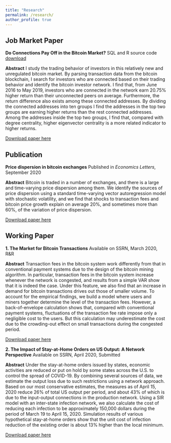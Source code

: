 ```yaml
---
title: "Research"
permalink: /research/
author_profile: true
---
```


## Job Market Paper
**Do Connections Pay Off in the Bitcoin Market?**
SQL and R source code [download](https://www.dropbox.com/home/ZichaoYang%20JMP) 

**Abstract** I study the trading behavior of investors in this relatively new and unregulated bitcoin market. By parsing transaction data from the bitcoin blockchain, I search for investors who are connected based on their trading behavior and identify the bitcoin investor network. I find that, from June 2016 to May 2019, investors who are connected in the network earn 20.75% higher return than their unconnected peers on average. Furthermore, the return difference also exists among these connected addresses. By dividing the connected addresses into ten groups I find the addresses in the top two groups are earning higher returns than the rest connected addresses. Among the addresses inside the top two groups, I find that, compared with degree centrality, higher eigenvector centrality is a more related indicator to higher returns. 

[Download paper here](https://www.dropbox.com/home/ZichaoYang%20JMP)
 
## Publication
**Price dispersion in bitcoin exchanges**
Published in *Economics Letters*, September 2020

**Abstract** Bitcoin is traded in a number of exchanges, and there is a large and time-varying price dispersion among them. We identify the sources of price dispersion using a standard time-varying vector autoregression model with stochastic volatility, and we find that shocks to transaction fees and bitcoin price growth explain on average 20%, and sometimes more than 60%, of the variation of price dispersion.

[Download paper here](https://doi.org/10.1016/j.econlet.2020.109379)

## Working Paper
**1. The Market for Bitcoin Transactions**
Available on SSRN, March 2020, R&R

**Abstract** Transaction fees in the bitcoin system work differently from that in conventional payment systems due to the design of the bitcoin mining algorithm. In particular, transaction fees in the bitcoin system increase whenever the network is congested, and results from a simple VAR show that it is indeed the case. Under this feature, we also find that an increase in demand for bitcoin transactions drives out those of smaller volume. To account for the empirical findings, we build a model where users and miners together determine the level of the transaction fees. However, a back-of-envelope calculation shows that, compared with conventional payment systems, fluctuations of the transaction fee rate impose only a negligible cost to the users. But this calculation may underestimate the cost due to the crowding-out effect on small transactions during the congested period.

[Download paper here](https://ssrn.com/abstract=3554458)

**2. The Impact of Stay-at-Home Orders on US Output: A Network Perspective**
Available on SSRN, April 2020, Submitted

**Abstract** Under the stay-at-home orders issued by states, economic activities are reduced or put on hold by some states across the U.S. to control the spread of COVID-19. By combining several sources of data, we estimate the output loss due to such restrictions using a network approach. Based on our most conservative estimates, the measures as of April 15, 2020 reduce 26% of total US output per period, and about 43% of which is due to the input-output connections in the production network. Using a SIR model with an inter-state infection network, we also calculate the cost of reducing each infection to be approximately 150,000 dollars during the period of March 19 to April 15, 2020. Simulation results of various hypothetical stay-at-home orders show that the unit cost of infection reduction of the existing order is about 13% higher than the local minimum.

[Download paper here](https://ssrn.com/abstract=3571866)
